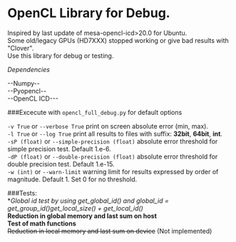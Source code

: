 # OpenCL Library for Debug. <br />


Inspired by last update of mesa-opencl-icd>20.0 for Ubuntu. <br />
Some old/legacy GPUs (HD7XXX) stopped working or give bad results with "Clover". <br />
Use this library for debug or testing. <br />



*Dependencies* <br />

--Numpy-- <br />
--Pyopencl-- <br />
--OpenCL ICD--- <br />


###Excecute with `opencl_full_debug.py` for default options <br />

`-v True` or `--verbose True` print on screen absolute error (min, max). <br />
`-l True` or `--log True` print all results to files with suffix: **32bit**, **64bit**, **int**. <br />
`-sP (float)` or `--simple-precision (float)` absolute error threshold for simple precision test. Default 1.e-6. <br />
`-dP (float)` or `--double-precision (float)` absolute error threshold for double precision test. Default 1.e-15. <br />
`-w (int)` or `--warn-limit` warning limit for results expressed by order of magnitude. Default 1. Set 0 for no threshold. <br />

###Tests: <br />
**Global id test by using get_global_id() and global_id = get_group_id()*get_local_size() + get_local_id()** <br />
**Reduction in global memory and last sum on host** <br />
**Test of math functions** <br />
~~Reduction in local memory and last sum on device~~ (Not implemented) <br />








